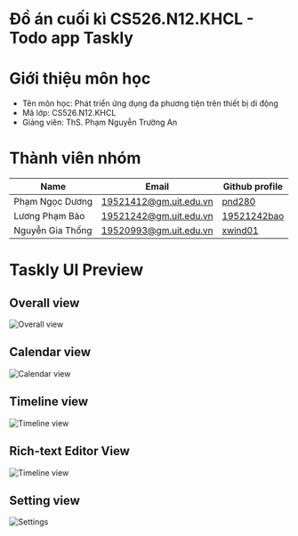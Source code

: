 # Đồ án cuối kì CS526.N12.KHCL - Todo app Taskly
# Giới thiệu môn học
- Tên môn học: Phát triển ứng dụng đa phương tiện trên thiết bị di động
- Mã lớp: CS526.N12.KHCL
- Giảng viên: ThS. Phạm Nguyễn Trường An
# Thành viên nhóm
|Name               | Email                  | Github profile                                |
|-------------------|------------------------|-----------------------------------------------|
|Phạm Ngọc Dương    | 19521412@gm.uit.edu.vn | [pnd280](https://github.com/pnd280)           |
|Lương Phạm Bảo     | 19521242@gm.uit.edu.vn | [19521242bao](https://github.com/19521242bao) |
|Nguyễn Gia Thống   | 19520993@gm.uit.edu.vn | [xwind01](https://github.com/xwind01)         |

# Taskly UI Preview
## Overall view
![Overall view](https://raw.githubusercontent.com/pnd280/taskly/master/imgs/task-overall-view%20(Small).png?raw=true)

## Calendar view  
![Calendar view](https://raw.githubusercontent.com/pnd280/taskly/master/imgs/calendar-view%20(Small).png?raw=true) 

## Timeline view  
![Timeline view](https://raw.githubusercontent.com/pnd280/taskly/master/imgs/timeline-view%20(Small).png?raw=true) 

## Rich-text Editor View
![Timeline view](https://raw.githubusercontent.com/pnd280/taskly/master/imgs/task-editor%20(Small).png?raw=true) 

## Setting view  
![Settings](https://raw.githubusercontent.com/pnd280/taskly/master/imgs/settings%20(Small).png?raw=true)
